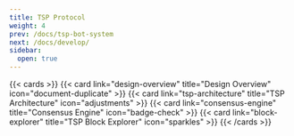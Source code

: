 ```yaml
---
title: TSP Protocol
weight: 4
prev: /docs/tsp-bot-system
next: /docs/develop/
sidebar:
  open: true
---
```


{{< cards >}}
  {{< card link="design-overview" title="Design Overview" icon="document-duplicate" >}}
  {{< card link="tsp-architecture" title="TSP Architecture" icon="adjustments" >}}
  {{< card link="consensus-engine" title="Consensus Engine" icon="badge-check" >}}
  {{< card link="block-explorer" title="TSP Block Explorer" icon="sparkles" >}}
{{< /cards >}}

